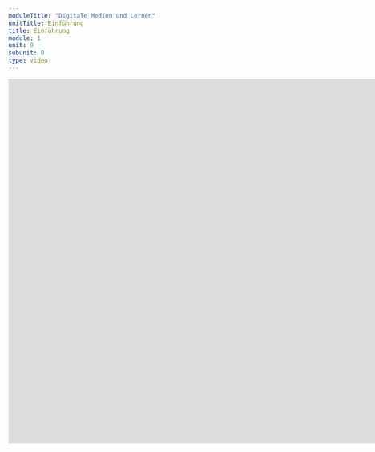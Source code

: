 ```yaml
---
moduleTitle: "Digitale Medien und Lernen"
unitTitle: Einführung
title: Einführung
module: 1
unit: 0
subunit: 0
type: video
---
```


<iframe width="1536" height="728" src="https://www.youtube.com/embed/FFCEHtGotKA" frameborder="0" allow="accelerometer; autoplay; encrypted-media; gyroscope; picture-in-picture" allowfullscreen></iframe>

<!-- Du verwendest sicherlich einen Laptop, um dir Dinge aufzuschreiben oder liest Bücher auf einem E-Reader. Sowohl Laptops oder E-Reader sind nicht explizit entwickelt worden, um Menschen beim Lernen zu helfen. Daher gehen wir in diesem Modul der Frage nach, welche Einflüsse digitale Medien auf das Lernen haben. Dabei interessiert es uns *nicht*, ob auf den digitalen Medien Lernumgebungen bearbeitet werden, sondern uns interessiert lediglich die Frage, inwieweit das digitale Medium *an sich* einen Einfluss auf das Lernen hat.  -->

